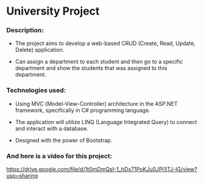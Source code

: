 # University Project

### Description:

- The project aims to develop a web-based CRUD (Create, Read, Update, Delete) application.

- Can assign a department to each student and then go to a specific department and show the students that was assigned to this department.

### Technologies used: 

- Using MVC (Model-View-Controller) architecture in the ASP.NET framework, specifically in C# programming language.

- The application will utilize LINQ (Language Integrated Query) to connect and interact with a database.

- Designed with the power of Bootstrap.

### And here is a video for this project:

   https://drive.google.com/file/d/1t0mDmQsI-1_hDx71PoKJu0JPi1iTJ-lG/view?usp=sharing

